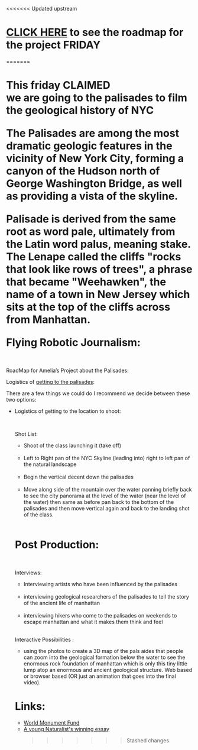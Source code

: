 <<<<<<< Updated upstream
<h1><a href="http://ameliawb.github.io/Roadmap/"> CLICK HERE</a> to see the roadmap for the project FRIDAY</h1>
=======
<head><html>
<head>
	<title>Amelia's Roadmap</title>
	   <link href="roadmap.css" media="all" rel="stylesheet" type="text/css"/>
</head>

<body>
<h1>This friday CLAIMED <br>
we are going to the palisades to film the geological history of NYC
<br><p>
The Palisades are among the most dramatic geologic features in the vicinity of New York City, forming a canyon of the Hudson north of George Washington Bridge, as well as providing a vista of the skyline.

Palisade is derived from the same root as word pale, ultimately from the Latin word palus, meaning stake. The Lenape called the cliffs "rocks that look like rows of trees", a phrase that became "Weehawken", the name of a town in New Jersey which sits at the top of the cliffs across from Manhattan.</p>
Flying Robotic Journalism:</h1>
<br>
<p>RoadMap for Amelia’s Project about the Palisades:</b>

<p>Logistics of <a href="http://www.njpalisades.org/parkway.html">getting to the palisades</a>:</p>
There are a few things we could do I recommend we decide between these two options:
<ul>
	<li>

<p>Logistics of getting to the location to shoot:</p>
<br>
<p>Shot List:</p>
<ul>
<li>Shoot of the class launching it (take off)</li>
<br>
<li>Left to Right pan of the NYC Skyline
   (leading into)
   right to left pan of the natural landscape </li>
<br>
<li>Begin the vertical decent down the palisades</li>
<br>
<li>Move along side of the mountain over the water panning briefly back to see the city   panorama at the level of the water (near the level of the water) then same as before pan back to the bottom of the palisades and then move vertical again and back to the landing shot of the class.</li>
<br></ul>

<h1>Post Production:</h1>
<br>
<p>Interviews:</p>
<ul>
<li>Interviewing artists who have been influenced by the palisades</li>
<br>
<li>interviewing geological researchers of the palisades to tell the story of the ancient life of manhattan</li><br>
<li>interviewing hikers who come to the palisades on weekends to escape manhattan and what it makes them think and feel</li><br>
</ul>

<p>Interactive Possibilities :</p>
<ul><li>
using the photos to create a 3D map of the pals aides that people can zoom into the geological formation below the water to see the enormous rock foundation of manhattan which is only this tiny little lump atop an enormous and ancient geological structure.  Web based or browser based (OR just an animation that goes into the final video).</li></ul>

<h1>Links:</h1>
<ul>
	<li> <a href="http://www.wmf.org/project/cloisters-and-palisades">World Monument Fund</a></li>
	<li><a href="http://www.amnh.org/learn-teach/young-naturalist-awards/winning-essays2/2001-award-winners/shaped-by-nature-and-man-the-geological-history-of-the-palisades">A young Naturalist's winning essay</a>
</body>
</html>

>>>>>>> Stashed changes

